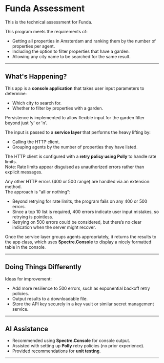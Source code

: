 # Funda Assessment

This is the technical assessment for Funda.

This program meets the requirements of:
- Getting all properties in Amsterdam and ranking them by the number of properties per agent.
- Including the option to filter properties that have a garden.
- Allowing any city name to be searched for the same result.

---

## What's Happening?

This app is a **console application** that takes user input parameters to determine:
- Which city to search for.
- Whether to filter by properties with a garden.

Persistence is implemented to allow flexible input for the garden filter beyond just 'y' or 'n'.

The input is passed to a **service layer** that performs the heavy lifting by:
- Calling the HTTP client.
- Grouping agents by the number of properties they have listed.

The HTTP client is configured with a **retry policy using Polly** to handle rate limits.  
Note: Rate limits appear disguised as unauthorized errors rather than explicit messages.

Any other HTTP errors (400 or 500 range) are handled via an extension method.  
The approach is "all or nothing":  
- Beyond retrying for rate limits, the program fails on any 400 or 500 errors.  
- Since a top 10 list is required, 400 errors indicate user input mistakes, so retrying is pointless.  
- Retrying on 500 errors could be considered, but there’s no clear indication when the server might recover.

Once the service layer groups agents appropriately, it returns the results to the app class, which uses **Spectre.Console** to display a nicely formatted table in the console.

---

## Doing Things Differently

Ideas for improvement:  
- Add more resilience to 500 errors, such as exponential backoff retry policies.  
- Output results to a downloadable file.  
- Store the API key securely in a key vault or similar secret management service.

---

## AI Assistance

- Recommended using **Spectre.Console** for console output.  
- Assisted with setting up **Polly** retry policies (no prior experience).  
- Provided recommendations for **unit testing**.

---
